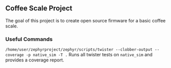 ## Coffee Scale Project

The goal of this project is to create open source firmware for a basic coffee scale.

### Useful Commands

`/home/user/zephyrproject/zephyr/scripts/twister --clobber-output --coverage -p native_sim -T .`
Runs all twister tests on `native_sim` and provides a coverage report.